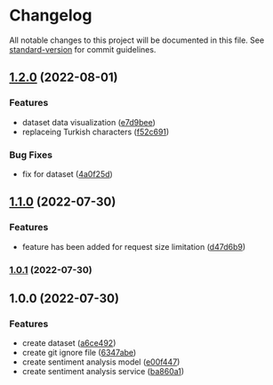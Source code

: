 # Changelog

All notable changes to this project will be documented in this file. See [standard-version](https://github.com/conventional-changelog/standard-version) for commit guidelines.

## [1.2.0](https://github.com/ismetkizgin/sentiment-analysis-service/compare/v1.1.0...v1.2.0) (2022-08-01)


### Features

* dataset data visualization ([e7d9bee](https://github.com/ismetkizgin/sentiment-analysis-service/commit/e7d9bee92d35322143afbf4fc248e71a58e90855))
* replaceing Turkish characters ([f52c691](https://github.com/ismetkizgin/sentiment-analysis-service/commit/f52c691f2c33522c72b85f64b31ab3b8a7e7b26e))


### Bug Fixes

* fix for dataset ([4a0f25d](https://github.com/ismetkizgin/sentiment-analysis-service/commit/4a0f25d3502b093c3fb49f7c6bc57c687acb9aa6))

## [1.1.0](https://github.com/ismetkizgin/sentiment-analysis-service/compare/v1.0.1...v1.1.0) (2022-07-30)


### Features

* feature has been added for request size limitation ([d47d6b9](https://github.com/ismetkizgin/sentiment-analysis-service/commit/d47d6b946d7091048b1385909ca34cd9635a205e))


### [1.0.1](https://github.com/ismetkizgin/sentiment-analysis-service/compare/v1.0.0...v1.0.1) (2022-07-30)

## 1.0.0 (2022-07-30)


### Features

* create dataset ([a6ce492](https://github.com/ismetkizgin/sentiment-analysis-service/commit/a6ce492eea382dc4d46446fe93f3ce70f28302c4))
* create git ignore file ([6347abe](https://github.com/ismetkizgin/sentiment-analysis-service/commit/6347abe97a3ed4681526b8908720fcecbb03bdbf))
* create sentiment analysis model ([e00f447](https://github.com/ismetkizgin/sentiment-analysis-service/commit/e00f44729b1f3152e70581da3142c7c0772010dc))
* create sentiment analysis service ([ba860a1](https://github.com/ismetkizgin/sentiment-analysis-service/commit/ba860a1945e4ed8f2b871721d829c9a4451c4e12))
